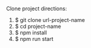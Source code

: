 Clone project directions:

1. $ git clone url-project-name
2. $ cd project-name
3. $ npm install
4. $ npm run start
